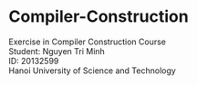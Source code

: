 # Compiler-Construction
</b>Exercise in Compiler Construction Course</b>
</br>
Student: Nguyen Tri Minh
</br>
ID: 20132599
</br>
Hanoi University of Science and Technology
